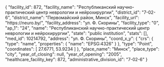 {
    "facility_id": 872,
    "facility_name": "Республиканский научно-практический центр неврологии и нейрохирургии",
    "district_id": "7-02-6",
    "district_name": "Первомайский район, Минск",
    "facility_url": "https:\/\/neuro.by\/",
    "facility_address": "ул. Ф. Скорины",
    "facility_type": "0",
    "ap_1": "24",
    "name": "Республиканский научно-практический центр неврологии и нейрохирургии",
    "state": "public institution",
    "stats": [],
    "med_id": 10214792,
    "address": "ул. Ф. Скорины",
    "coord_x_y": {
        "crs": {
            "type": "name",
            "properties": {
                "name": "EPSG:4326"
            }
        },
        "type": "Point",
        "coordinates": [
            27.6771,
            53.9234
        ]
    },
    "place_name": "Минск",
    "place_type": "city",
    "year_of_closing": null,
    "year_of_opening": "2005",
    "healthcare_facility_key": 872,
    "administrative_division_id": "7-02-6"
}
